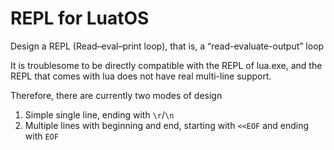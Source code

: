 # REPL for LuatOS

Design a REPL (Read–eval–print loop), that is, a “read-evaluate-output” loop

It is troublesome to be directly compatible with the REPL of lua.exe, and the REPL that comes with lua does not have real multi-line support.

Therefore, there are currently two modes of design

1. Simple single line, ending with `\r`/`\n`
2. Multiple lines with beginning and end, starting with `<<EOF` and ending with `EOF`

